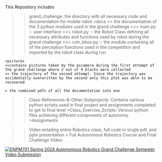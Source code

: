 This Repository includes

>> grand_challenge: the directory with all necessary code and documentation for mobile robot
	>docs
	>> the documentation of the 3 python modules used in the grand challenge
	>>> main.py :- user interface
	>>> robot.py :- the Robot Class defining all necessary attributes and functions used by robot during 
	   	     the grand challenge
	>>> cntr_bbox.py :- the module containing all of the perception functions used in the competition and
			 imported by the robot class during run

	>pictures
	>>contains pictures taken by the picamera during the first attempt of the grand challenge where 2 out of 9 blocks were collected
	>> the trajectory of the second attempt. Since the trajectory was accidentally overwritten by the second only this plot was able to be recovered

	> the combined pdfs of all the documentation into one

>> Class-References-&-Other-Subprojects: Contains various python scripts used in final project and assignments completed to get to final level
	>Class_Exercise_Scripts: Various python files achieving different components of autonomy
	>Assignments

>> Video entailing entire Robotics class, full code in single pdf, and pptx presentation
	> Full Autonomous Robotics Course and Final Challenge Video:

[![ENPM701 Spring 2024 Autonomous Robotics Grand Challenge Semester Video Submission](https://img.youtube.com/vi/7_YkX7pjsPA/0.jpg)](https://www.youtube.com/watch?v=7_YkX7pjsPA)
